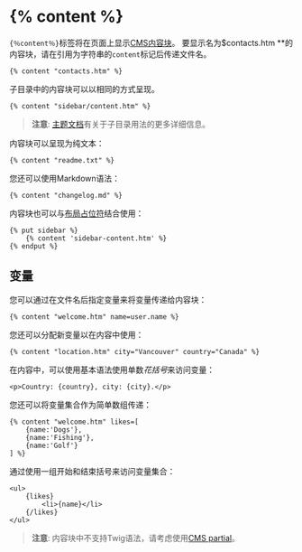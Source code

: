 # {% content %}

`{％content％}`标签将在页面上显示[CMS内容块](../cms/content)。 要显示名为$contacts.htm **的内容块，请在引用为字符串的`content`标记后传递文件名。

    {% content "contacts.htm" %}

子目录中的内容块可以以相同的方式呈现。

    {% content "sidebar/content.htm" %}

> **注意**: [主题文档](../cms/themes#subdirectories)有关于子目录用法的更多详细信息。

内容块可以呈现为纯文本：

    {% content "readme.txt" %}

您还可以使用Markdown语法：

    {% content "changelog.md" %}

内容块也可以与[布局占位符](../cms/layouts#placeholders)结合使用：

    {% put sidebar %}
        {% content 'sidebar-content.htm' %}
    {% endput %}

<a name="variables"></a>
## 变量

您可以通过在文件名后指定变量来将变量传递给内容块：

    {% content "welcome.htm" name=user.name %}

您还可以分配新变量以在内容中使用：

    {% content "location.htm" city="Vancouver" country="Canada" %}

在内容中，可以使用基本语法使用单数*花括号*来访问变量：

    <p>Country: {country}, city: {city}.</p>

您还可以将变量集合作为简单数组传递：

    {% content "welcome.htm" likes=[
        {name:'Dogs'},
        {name:'Fishing'},
        {name:'Golf'}
    ] %}

通过使用一组开始和结束括号来访问变量集合：

    <ul>
        {likes}
            <li>{name}</li>
        {/likes}
    </ul>

> **注意**: 内容块中不支持Twig语法，请考虑使用[CMS partial](../cms/partials)。
